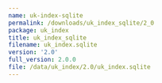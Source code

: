 ```yaml
---
name: uk-index-sqlite
permalink: /downloads/uk_index_sqlite/2_0
package: uk_index
title: uk_index_sqlite
filename: uk_index.sqlite
version: '2.0'
full_version: 2.0.0
file: /data/uk_index/2.0/uk_index.sqlite
---
```

